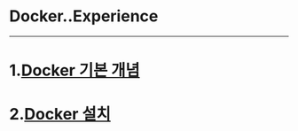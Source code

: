 # Docker..Experience              

* * *     

# 1.[Docker 기본 개념](https://github.com/JeongJae-yun/Docker_experience/blob/master/Docker.md)            
         
# 2.[Docker 설치](https://github.com/JeongJae-yun/Docker_experience/blob/master/Setting.md)

